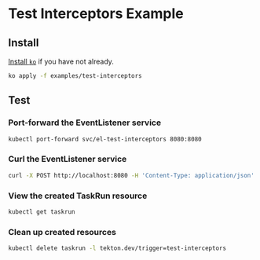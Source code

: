 # Test Interceptors Example

## Install
[Install `ko`](https://github.com/google/ko) if you have not already.
```bash
ko apply -f examples/test-interceptors
```

## Test
### Port-forward the EventListener service
```bash
kubectl port-forward svc/el-test-interceptors 8080:8080
```

### Curl the EventListener service
```bash
curl -X POST http://localhost:8080 -H 'Content-Type: application/json' -d '{"hello": "there"}'
```

### View the created TaskRun resource
```bash
kubectl get taskrun
```

### Clean up created resources
```bash
kubectl delete taskrun -l tekton.dev/trigger=test-interceptors
```
